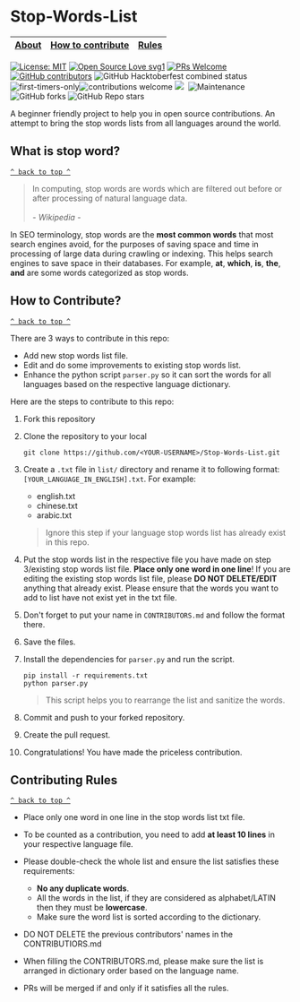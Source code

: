 # Stop-Words-List

[About](#stop-words-list) | [How to contribute](#how-to-contribute?) | [Rules](#contributing-rules) 
:---:|:---:|:---:

[![License: MIT](https://img.shields.io/badge/License-MIT-yellow.svg)](https://opensource.org/licenses/MIT) [![Open Source Love svg1](https://badges.frapsoft.com/os/v1/open-source.svg?v=103)](https://github.com/ellerbrock/open-source-badges/) [![PRs Welcome](https://img.shields.io/badge/PRs-welcome-brightgreen.svg?style=flat-square)](http://makeapullrequest.com) [![GitHub contributors](https://img.shields.io/github/contributors/ddhira123/Stop-Words-List.svg)](https://GitHub.com/ddhira123/Stop-Words-List/graphs/contributors/) ![GitHub Hacktoberfest combined status](https://img.shields.io/github/hacktoberfest/2020/ddhira123/Stop-Words-List) ![first-timers-only](https://img.shields.io/badge/first--timers--only-friendly-yellow.svg?style=flat)![contributions welcome](https://img.shields.io/static/v1.svg?label=Contributions&message=Welcome&color=0059b3&style=flat-square) ![](https://img.shields.io/github/repo-size/ddhira123/Stop-Words-List.svg?label=Repo%20size&style=flat-square)&nbsp; ![Maintenance](https://img.shields.io/maintenance/yes/2020)![GitHub forks](https://img.shields.io/github/forks/ddhira123/Stop-Words-List?style=social) ![GitHub Repo stars](https://img.shields.io/github/stars/ddhira123/Stop-Words-List?style=social) 
</p>
A beginner friendly project to help you in open source contributions. An attempt to bring the stop words lists from all languages around the world.

## What is stop word?
[`^ back to top ^`](#)

> In computing, stop words are words which are filtered out before or after processing of natural language data. <br><br>
> \- *Wikipedia* -

In SEO terminology, stop words are the **most common words** that most search engines avoid, for the purposes of saving space and time in processing of large data during crawling or indexing. This helps search engines to save space in their databases. For example, **at**, **which**, **is**, **the**, **and** are some words categorized as stop words.

## How to Contribute?
[`^ back to top ^`](#)

There are 3 ways to contribute in this repo:

- Add new stop words list file. 
- Edit and do some improvements to existing stop words list.
- Enhance the python script `parser.py` so it can sort the words for all languages based on the respective language dictionary.

Here are the steps to contribute to this repo:

1. Fork this repository
2. Clone the repository to your local

    `git clone https://github.com/<YOUR-USERNAME>/Stop-Words-List.git`
    
3. Create a `.txt` file in `list/` directory and rename it to following format: `[YOUR_LANGUAGE_IN_ENGLISH].txt`. For example:
    - english.txt
    - chinese.txt
    - arabic.txt
  
    > Ignore this step if your language stop words list has already exist in this repo.

4. Put the stop words list in the respective file you have made on step 3/existing stop words list file. **Place only one word in one line**! If you are editing the existing stop words list file, please **DO NOT DELETE/EDIT** anything that already exist. Please ensure that the words you want to add to list have not exist yet in the txt file.
5. Don't forget to put your name in `CONTRIBUTORS.md` and follow the format there.
6. Save the files.
7. Install the dependencies for `parser.py` and run the script. 

    ```
    pip install -r requirements.txt
    python parser.py
    ```
    
    > This script helps you to rearrange the list and sanitize the words.

8. Commit and push to your forked repository.
9. Create the pull request.
10. Congratulations! You have made the priceless contribution.

## Contributing Rules
[`^ back to top ^`](#)

- Place only one word in one line in the stop words list txt file.
- To be counted as a contribution, you need to add **at least 10 lines** in your respective language file.
- Please double-check the whole list and ensure the list satisfies these requirements:

    - **No any duplicate words**.
    - All the words in the list, if they are considered as alphabet/LATIN then they must be **lowercase**.
    - Make sure the word list is sorted according to the dictionary.
    
- DO NOT DELETE the previous contributors' names in the CONTRIBUTIORS.md
- When filling the CONTRIBUTORS.md, please make sure the list is arranged in dictionary order based on the language name.
- PRs will be merged if and only if it satisfies all the rules. 


